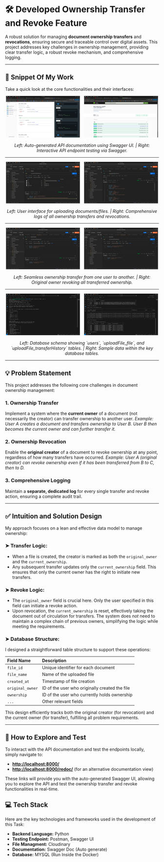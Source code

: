 # 🛠️ Developed Ownership Transfer and Revoke Feature

A robust solution for managing **document ownership transfers** and **revocations**, ensuring secure and traceable control over digital assets. This project addresses key challenges in ownership management, providing clear transfer logic, a robust revoke mechanism, and comprehensive logging.

---

## 📌 Snippet Of My Work

Take a quick look at the core functionalities and their interfaces:

<p align="center">
  <img src="images/swagger-doc.png" alt="API Documentation" width="48%" style="margin-right: 10px;"/>
  <img src="images/swagger-testing.png" alt="API Testing UI" width="48%"/>
</p>
<p align="center"><i>Left: Auto-generated API documentation using Swagger UI. | Right: Interactive API endpoint testing via Swagger.</i></p>

---

<p align="center">
  <img src="images/upload-file.png" alt="Upload Document Interface" width="48%" style="margin-right: 10px;" />
  <img src="images/history.png" alt="Transfer History Logs" width="48%" />
</p>
<p align="center"><i>Left: User interface for uploading documents/files. | Right: Comprehensive logs of all ownership transfers and revocations.</i></p>

---

<p align="center">
  <img src="images/ownership-transfer.png" alt="Ownership Transfer Workflow" width="48%" style="margin-right: 10px;"/>
  <img src="images/ownership-revoke.png" alt="Ownership Revoke Action" width="48%"/>
</p>
<p align="center"><i>Left: Seamless ownership transfer from one user to another. | Right: Original owner revoking all transferred ownership.</i></p>

---

<p align="center">
  <img src="images/database1.png" alt="Database Schema" width="48%" style="margin-right: 10px;"/>
  <img src="images/database2.png" alt="Table Data Example" width="48%"/>
</p>
<p align="center"><i>Left: Database schema showing `users`, `uploadFile_file`, and `uploadFile_transferHistory` tables. | Right: Sample data within the key database tables.</i></p>

---

## 💡 Problem Statement

This project addresses the following core challenges in document ownership management:

### 1. Ownership Transfer
Implement a system where the **current owner** of a document (not necessarily the creator) can transfer ownership to another user.
*Example: User A creates a document and transfers ownership to User B. User B then becomes the current owner and can further transfer it.*

### 2. Ownership Revocation
Enable the **original creator** of a document to revoke ownership at any point, regardless of how many transfers have occurred.
*Example: User A (original creator) can revoke ownership even if it has been transferred from B to C, then to D.*

### 3. Comprehensive Logging
Maintain a **separate, dedicated log** for every single transfer and revoke action, ensuring a complete audit trail.

---

## ✅ Intuition and Solution Design

My approach focuses on a lean and effective data model to manage ownership:

### ➤ Transfer Logic:
* When a file is created, the creator is marked as both the `original_owner` and the `current_ownership`.
* Any subsequent transfer updates only the `current_ownership` field. This ensures that only the current owner has the right to initiate new transfers.

### ➤ Revoke Logic:
* The `original_owner` field is crucial here. Only the user specified in this field can initiate a revoke action.
* Upon revocation, the `current_ownership` is reset, effectively taking the document out of circulation for transfers. The system does *not* need to maintain a complex chain of previous owners, simplifying the logic while meeting the requirements.

### ➤ Database Structure:
I designed a straightforward table structure to support these operations:

| Field Name     | Description                                     |
| :------------- | :---------------------------------------------- |
| `file_id`      | Unique identifier for each document             |
| `file_name`    | Name of the uploaded file                       |
| `created_at`   | Timestamp of file creation                      |
| `original_owner` | ID of the user who originally created the file |
| `ownership`    | ID of the user who currently holds ownership    |
| `...`          | Other relevant fields                           |

This design efficiently tracks both the original creator (for revocation) and the current owner (for transfer), fulfilling all problem requirements.

---

## 🚀 How to Explore and Test

To interact with the API documentation and test the endpoints locally, simply navigate to:

* **[http://localhost:8000/](http://localhost:8000/)**
* **[http://localhost:8000/redoc/](http://localhost:8000/redoc/)** (for an alternative documentation view)

These links will provide you with the auto-generated Swagger UI, allowing you to explore the API and test the ownership transfer and revoke functionalities in real-time.

## 💻 Tech Stack

Here are the key technologies and frameworks used in the development of this Task:

* **Backend Language:** Python
* **Testing Endpoint:** Postman, Swagger UI
* **File Managment:** Cloudinary 
* **Documentation:** Swagger Doc (Auto generate)
* **Database:** MYSQL (Run Inside the Docker)
















<!-- # 🛠️ Developed Ownership Transfer and Revoke Feature

## 📌 Snippet Of My Work

<p align="center">
  <img src="images/swagger-doc.png" alt="Api Documentation" width="48%" style="margin-right: 10px;"/>
  <img src="images/swagger-testing.png" alt="Api Tesing UI" width="48%"/>
</p>
<p align="center"><i>Left: Swagger UI auto-generated API documentation. | Right: Sample testing of endpoints using Swagger.</i></p>
<hr>
<p align-"center">
  <img src="images/upload-file.png" alt="Upload Document or file or contract paper" width="48%" style="margin-right: 10px;" />
  <img src="images/history.png" alt="History Of the transfers" width="48%" />
</p>
<p align="center"><i>Left: Upload Document or file or contract paper by User. | Right: History of the transaction that are made by users (logs).</i></p>
<p align="center">
<hr>
  <img src="images/ownership-transfer.png" alt="ownership transfer image" width="48%" style="margin-right: 10px;"/>
  <img src="images/ownership-revoke.png" alt="ownership revoke image" width="48%"/>
</p>
<p align="center"><i>Left: Ownership transfer from one user to another. | Right: Revoke action performed by original owner.</i></p>
<hr>
<p align="center">
  <img src="images/database1.png" alt="Database And Tables Image" width="48%" style="margin-right: 10px;"/>
  <img src="images/database2.png" alt="Showing Data of the Tables" width="48%"/>
</p>
<p align="center"><i>Left: LUDX Database created and having users, uploadFile_file, uploadFile_transferHistory tables are created in side it. | Right: Content of the Tables. </i></p>

## 📌 PROBLEM 1

In the document, a problem is described in which you have to implement **ownership transfer and revoke functionality**.

For example:  
If user **A** has created or uploaded a document, then that person is the **owner** of that file and also holds **ownership** of the document.  

Now, user A has the right to give ownership to another user — let’s say **B**. After this, **B** becomes the current owner of the file and has the right to **transfer ownership** further.  
This is the exact scenario explained in the problem:  
> A person who currently holds ownership of the document has the right to transfer it, not necessarily the one who originally created it.

---

## 📌 PROBLEM 2

Only the **original creator** of the document has the right to **revoke** ownership.  

They can simply revoke the ownership transfer.  
So even if ownership has been transferred to multiple users, the original creator retains the authority to revoke all transfers.

---

## 📌 PROBLEM 3

Log **every transfer and revoke** action in a **separate database**.

---

## 💡 Intuition and Approach

### ➤ Transfer Logic:
- A creates a file  
  → A is the creator and the current owner.  
- A ➝ B  
  → A gives ownership to B  
  → B becomes the current owner.  
- B ➝ C  
  → B gives ownership to C  
  → C becomes the current owner.

### ➤ Revoke Logic:
- If A revokes the permission, I simply remove the ownership from **all users**.
- But here’s the catch:  
  The question does **not** require maintaining the full chain of ownership transfers.

---

## ✅ Solution Design

I have maintained the entries of:
- `original_owner`
- `ownership`

There are also some other important fields relevant to the revoke case.

The table looks like this:

| file_id | file_name | created_at | original_owner | ownership | ... |

This is the structure I’m thinking of for the given task, which aligns with the provided requirements.

---

# For Testing Endpoints and For Documentation 

## http://localhost:8000/ or http://localhost:8000/redoc/ -->


